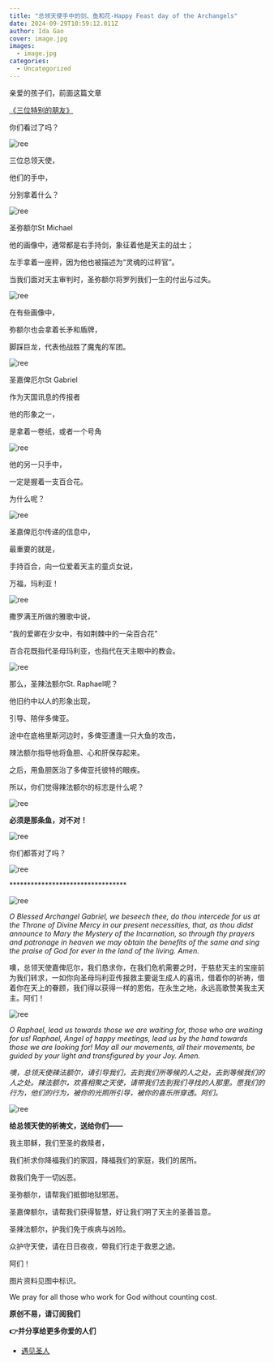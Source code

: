 ```yaml
---
title: "总领天使手中的剑、鱼和花-Happy Feast day of the Archangels"
date: 2024-09-29T10:59:12.011Z
author: Ida Gao
cover: image.jpg
images:
  - image.jpg
categories:
  - Uncategorized
---
```


亲爱的孩子们，前面这篇文章

<!--more-->

[《三位特别的朋友》](https://www.urloveinme.com/post/archangels)

你们看过了吗？

![ree](https://static.wixstatic.com/media/ec8b63_a957b02511ba4fb3a91d5e46ef3c2498~mv2.jpg)

三位总领天使，

他们的手中，

分别拿着什么？

![ree](https://static.wixstatic.com/media/ec8b63_5c3859499a24401c904788533f6a07d0~mv2.jpg)

圣弥额尔St Michael

他的画像中，通常都是右手持剑，象征着他是天主的战士；

左手拿着一座秤，因为他也被描述为“灵魂的过秤官”。

当我们面对天主审判时，圣弥额尔将罗列我们一生的付出与过失。

![ree](https://static.wixstatic.com/media/ec8b63_5b86a2c3d7004c859e7c80b645f59ac6~mv2.jpg)

在有些画像中，

弥额尔也会拿着长矛和盾牌，

脚踩巨龙，代表他战胜了魔鬼的军团。

![ree](https://static.wixstatic.com/media/ec8b63_def60a96c6b741c8b0cca5919ccb20a2~mv2.jpg)

圣嘉俾厄尔St Gabriel

作为天国讯息的传报者

他的形象之一，

是拿着一卷纸，或者一个号角

![ree](https://static.wixstatic.com/media/ec8b63_813c26d7b3a0411d8403060e2afb776e~mv2.jpg)

他的另一只手中，

一定是握着一支百合花。

为什么呢？

![ree](https://static.wixstatic.com/media/ec8b63_86459d1472ba4c93b859a2dfd02c630d~mv2.jpg)

圣嘉俾厄尔传递的信息中，

最重要的就是，

手持百合，向一位爱着天主的童贞女说，

万福，玛利亚！

![ree](https://static.wixstatic.com/media/ec8b63_9ee8f53819034c05b9236461c050dc35~mv2.jpg)

撒罗满王所做的雅歌中说，

“我的爱卿在少女中，有如荆棘中的一朵百合花”

百合花既指代圣母玛利亚，也指代在天主眼中的教会。

![ree](https://static.wixstatic.com/media/ec8b63_603f836751be49a699c05e298b6cb387~mv2.jpg)

那么，圣辣法额尔St. Raphael呢？

他旧约中以人的形象出现，

引导、陪伴多俾亚。

途中在底格里斯河边时，多俾亚遭逢一只大鱼的攻击，

辣法额尔指导他将鱼胆、心和肝保存起来。

之后，用鱼胆医治了多俾亚托彼特的眼疾。

所以，你们觉得辣法额尔的标志是什么呢？

![ree](https://static.wixstatic.com/media/ec8b63_a1656734f29446f0b118f8236f41fe2b~mv2.jpg)

**必须是那条鱼，对不对！**

![ree](https://static.wixstatic.com/media/ec8b63_47680a88b47347c68ad8203b5c671e1e~mv2.jpg)

你们都答对了吗？

![ree](https://static.wixstatic.com/media/ec8b63_28c1b2e2d11d40c593824fd42d29001a~mv2.jpg)

  

\*\*\*\*\*\*\*\*\*\*\*\*\*\*\*\*\*\*\*\*\*\*\*\*\*\*\*\*\*\*\*\*\*

  

![ree](https://static.wixstatic.com/media/ec8b63_a8d1105b30074fc088b4fd54fc908325~mv2.jpg)

_O Blessed Archangel Gabriel, we beseech thee, do thou intercede for us at the Throne of Divine Mercy in our present necessities, that, as thou didst announce to Mary the Mystery of the Incarnation, so through thy prayers and patronage in heaven we may obtain the benefits of the same and sing the praise of God for ever in the land of the living. Amen._

  

噢，总领天使嘉俾厄尔，我们恳求你，在我们危机需要之时，于慈悲天主的宝座前为我们转求，一如你向圣母玛利亚传报救主要诞生成人的喜讯，借着你的祈祷，借着你在天上的眷顾，我们得以获得一样的恩佑，在永生之地，永远高歌赞美我主天主。阿们！

![ree](https://static.wixstatic.com/media/ec8b63_111355ffac0842e2a0754b80d35c9780~mv2.jpg)

_O Raphael, lead us towards those we are waiting for, those who are waiting for us! Raphael, Angel of happy meetings, lead us by the hand towards those we are looking for! May all our movements, all their movements, be guided by your light and transfigured by your Joy. Amen._

  

_噢，总领天使辣法额尔，请引导我们，去到我们所等候的人之处，去到等候我们的人之处。辣法额尔，欢喜相聚之天使，请带我们去到我们寻找的人那里。愿我们的行为，他们的行为，被你的光照所引导，被你的喜乐所穿透。阿们。_

  

![ree](https://static.wixstatic.com/media/ec8b63_1fcad0391d3a43d4aef9179098c29d2a~mv2.jpg)

**给总领天使的祈祷文，送给你们——**

  

我主耶稣，我们至圣的救赎者，

我们祈求你降福我们的家园，降福我们的家庭，我们的居所。

救我们免于一切凶恶。

  

圣弥额尔，请帮我们抵御地狱邪恶。

圣嘉俾额尔，请帮我们获得智慧，好让我们明了天主的圣善旨意。

圣辣法额尔，护我们免于疾病与凶险。

  

众护守天使，请在日日夜夜，带我们行走于救恩之途。

阿们！

  

  

图片资料见图中标识。

We pray for all those who work for God without counting cost.

**原创不易，请订阅我们**

**👉并分享给更多你爱的人们**

*   [遇见圣人](https://www.urloveinme.com/首頁/categories/遇见圣人)
